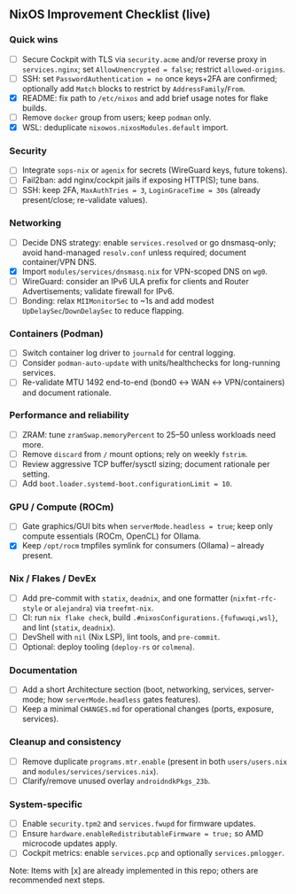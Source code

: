 ## NixOS Improvement Checklist (live)

### Quick wins

- [ ] Secure Cockpit with TLS via `security.acme` and/or reverse proxy in `services.nginx`; set `AllowUnencrypted = false`; restrict `allowed-origins`.
- [ ] SSH: set `PasswordAuthentication = no` once keys+2FA are confirmed; optionally add `Match` blocks to restrict by `AddressFamily`/`From`.
- [x] README: fix path to `/etc/nixos` and add brief usage notes for flake builds.
- [ ] Remove `docker` group from users; keep `podman` only.
- [x] WSL: deduplicate `nixowos.nixosModules.default` import.

### Security

- [ ] Integrate `sops-nix` or `agenix` for secrets (WireGuard keys, future tokens).
- [ ] Fail2ban: add nginx/cockpit jails if exposing HTTP(S); tune bans.
- [ ] SSH: keep 2FA, `MaxAuthTries = 3`, `LoginGraceTime = 30s` (already present/close; re-validate values).

### Networking

- [ ] Decide DNS strategy: enable `services.resolved` or go dnsmasq-only; avoid hand-managed `resolv.conf` unless required; document container/VPN DNS.
- [x] Import `modules/services/dnsmasq.nix` for VPN-scoped DNS on `wg0`.
- [ ] WireGuard: consider an IPv6 ULA prefix for clients and Router Advertisements; validate firewall for IPv6.
- [ ] Bonding: relax `MIIMonitorSec` to ~1s and add modest `UpDelaySec`/`DownDelaySec` to reduce flapping.

### Containers (Podman)

- [ ] Switch container log driver to `journald` for central logging.
- [ ] Consider `podman-auto-update` with units/healthchecks for long-running services.
- [ ] Re-validate MTU 1492 end-to-end (bond0 ↔ WAN ↔ VPN/containers) and document rationale.

### Performance and reliability

- [ ] ZRAM: tune `zramSwap.memoryPercent` to 25–50 unless workloads need more.
- [ ] Remove `discard` from `/` mount options; rely on weekly `fstrim`.
- [ ] Review aggressive TCP buffer/sysctl sizing; document rationale per setting.
- [ ] Add `boot.loader.systemd-boot.configurationLimit = 10`.

### GPU / Compute (ROCm)

- [ ] Gate graphics/GUI bits when `serverMode.headless = true`; keep only compute essentials (ROCm, OpenCL) for Ollama.
- [x] Keep `/opt/rocm` tmpfiles symlink for consumers (Ollama) – already present.

### Nix / Flakes / DevEx

- [ ] Add pre-commit with `statix`, `deadnix`, and one formatter (`nixfmt-rfc-style` or `alejandra`) via `treefmt-nix`.
- [ ] CI: run `nix flake check`, build `.#nixosConfigurations.{fufuwuqi,wsl}`, and lint (`statix`, `deadnix`).
- [ ] DevShell with `nil` (Nix LSP), lint tools, and `pre-commit`.
- [ ] Optional: deploy tooling (`deploy-rs` or `colmena`).

### Documentation

- [ ] Add a short Architecture section (boot, networking, services, server-mode; how `serverMode.headless` gates features).
- [ ] Keep a minimal `CHANGES.md` for operational changes (ports, exposure, services).

### Cleanup and consistency

- [ ] Remove duplicate `programs.mtr.enable` (present in both `users/users.nix` and `modules/services/services.nix`).
- [ ] Clarify/remove unused overlay `androidndkPkgs_23b`.

### System-specific

- [ ] Enable `security.tpm2` and `services.fwupd` for firmware updates.
- [ ] Ensure `hardware.enableRedistributableFirmware = true;` so AMD microcode updates apply.
- [ ] Cockpit metrics: enable `services.pcp` and optionally `services.pmlogger`.

Note: Items with [x] are already implemented in this repo; others are recommended next steps.